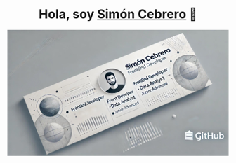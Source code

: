 <div align="center">
<h1 align="center">Hola, soy <a href="https://www.linkedin.com/in/sim%C3%B3n-cebrero-092191124/">Simón Cebrero</a> 👋</h1>
</div>
<img src="github_banner.jpg">
